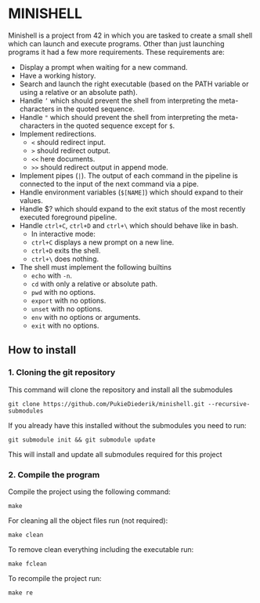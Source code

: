 # MINISHELL
Minishell is a project from 42 in which you are tasked to create a small shell which
can launch and execute programs. Other than just launching programs it had a few more
requirements. These requirements are:
* Display a prompt when waiting for a new command.
* Have a working history.
* Search and launch the right executable (based on the PATH variable or using a relative or an absolute path).
* Handle `’` which should prevent the shell from interpreting the meta-characters in the quoted sequence.
* Handle `"` which should prevent the shell from interpreting the meta-characters in the quoted sequence except for `$`.
* Implement redirections.
    * `<` should redirect input.
    * `>` should redirect output.
    * `<<` here documents.
    * `>>` should redirect output in append mode.
* Implement pipes (`|`). The output of each command in the pipeline is connected to the input of the next command
  via a pipe.
* Handle environment variables (`$[NAME]`) which should expand to their values.
* Handle $? which should expand to the exit status of the most recently executed foreground pipeline.
* Handle `ctrl+C`, `ctrl+D` and `ctrl+\` which should behave like in bash.
    * In interactive mode:
    * `ctrl+C` displays a new prompt on a new line.
    * `ctrl+D` exits the shell.
    * `ctrl+\` does nothing.
* The shell must implement the following builtins
    * `echo` with `-n`.
    * `cd` with only a relative or absolute path.
    * `pwd` with no options.
    * `export` with no options.
    * `unset` with no options.
    * `env` with no options or arguments.
    * `exit` with no options.
    
## How to install
### 1. Cloning the git repository
This command will clone the repository and install all the submodules
```shell
git clone https://github.com/PukieDiederik/minishell.git --recursive-submodules
```
If you already have this installed without the submodules you need to run:
```shell
git submodule init && git submodule update
```
This will install and update all submodules required for this project

### 2. Compile the program
Compile the project using the following command:
```shell
make
```
For cleaning all the object files run (not required):
```shell
make clean
```
To remove clean everything including the executable run:
```shell
make fclean
```
To recompile the project run:
```shell
make re
```